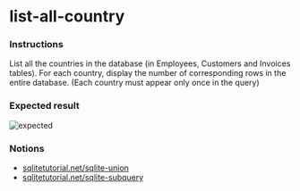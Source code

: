 # list-all-country

### Instructions

List all the countries in the database (in Employees, Customers and Invoices tables). For each country, display the number of corresponding rows in the entire database. (Each country must appear only once in the query)

### Expected result

![expected](https://i.imgur.com/JOzyotD.png)

### Notions

- [sqlitetutorial.net/sqlite-union](https://www.sqlitetutorial.net/sqlite-union/)
- [sqlitetutorial.net/sqlite-subquery](https://www.sqlitetutorial.net/sqlite-subquery/)
